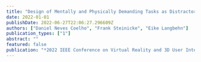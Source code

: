 ```yaml
---
title: "Design of Mentally and Physically Demanding Tasks as Distractors of Rotation Gains"
date: 2022-01-01
publishDate: 2022-06-27T22:06:27.296609Z
authors: ["Daniel Neves Coelho", "Frank Steinicke", "Eike Langbehn"]
publication_types: ["1"]
abstract: ""
featured: false
publication: "*2022 IEEE Conference on Virtual Reality and 3D User Interfaces Abstracts and Workshops (VRW)*"
---
```


